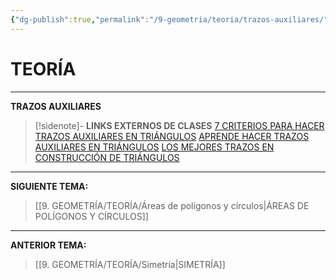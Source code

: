 ```yaml
---
{"dg-publish":true,"permalink":"/9-geometria/teoria/trazos-auxiliares/","tags":["Geometría","Teoría","Complemento"]}
---
```


# TEORÍA
---
**TRAZOS AUXILIARES** 

>[!sidenote]- **LINKS EXTERNOS DE CLASES** 
>[7 CRITERIOS PARA HACER TRAZOS AUXILIARES EN TRIÁNGULOS](https://www.youtube.com/watch?v=RVqfuiedwM8) 
>[APRENDE HACER TRAZOS AUXILIARES EN TRIÁNGULOS](https://youtube.com/playlist?list=PLLWo4lz7jNmuQJXhOH1Xg597v4ALjdaZM&si=xGgr0kBn8Q-XABXW) 
>[LOS MEJORES TRAZOS EN CONSTRUCCIÓN DE TRIÁNGULOS](https://youtube.com/playlist?list=PLJDQfE3ZUbVv7yIAPVLahWD55w2g3RxAT&si=-fR3p5qZMk5lJoKZ)







---
**SIGUIENTE TEMA:** 
>[[9. GEOMETRÍA/TEORÍA/Áreas de polígonos y círculos\|ÁREAS DE POLÍGONOS Y CÍRCULOS]]

---
**ANTERIOR TEMA:** 
>[[9. GEOMETRÍA/TEORÍA/Simetría\|SIMETRÍA]]

